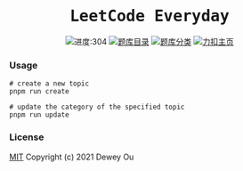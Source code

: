 <h1 align="center"><samp>LeetCode Everyday</samp></h1>

<p align="center">
<!-- TOPICS COUNT START -->
<img src="https://img.shields.io/badge/-进度:304-green" alt="进度:304">
<!-- TOPICS COUNT END -->
<a href="./assets/docs/TOPICS.md"><img src="https://img.shields.io/badge/-题库目录-blue" alt="题库目录"></a>
<a href="./assets/docs/CATEGORIES.md"><img src="https://img.shields.io/badge/-题库分类-red" alt="题库分类"></a>
<a href="https://leetcode-cn.com/u/ouduidui/"><img src="https://img.shields.io/badge/-力扣主页-yellow" alt="力扣主页"></a>
</p>


### Usage

```shell
# create a new topic
pnpm run create

# update the category of the specified topic
pnpm run update
```

### License

[MIT](./LICENSE) Copyright (c) 2021 Dewey Ou
